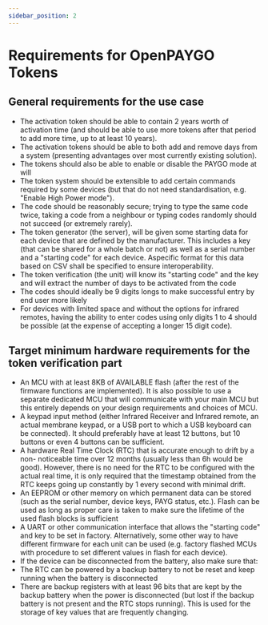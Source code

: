 ```yaml
---
sidebar_position: 2
---
```


# Requirements for OpenPAYGO Tokens

## General requirements for the use case

- The activation token should be able to contain 2 years worth of activation time (and should be able to use more tokens after that period to add more time, up to at least 10 years).
- The activation tokens should be able to both add and remove days from a system (presenting advantages over most currently existing solution).
- The tokens should also be able to enable or disable the PAYGO mode at will
- The token system should be extensible to add certain commands required by some devices (but that do not need standardisation, e.g. "Enable High Power mode").
- The code should be reasonably secure; trying to type the same code twice, taking a code from a neighbour or typing codes randomly should not succeed (or extremely rarely).
- The token generator (the server), will be given some starting data for each device that are defined by the manufacturer. This includes a key (that can be shared for a whole batch or not) as well as a serial number and a "starting code" for each device. Aspecific format for this data based on CSV shall be specified to ensure interoperability.
- The token verification (the unit) will know its "starting code" and the key and will extract the number of days to be activated from the code
- The codes should ideally be 9 digits longs to make successful entry by end user more likely
- For devices with limited space and without the options for infrared remotes, having the ability to enter codes using only digits 1 to 4 should be possible (at the expense of accepting a longer 15 digit code).

## Target minimum hardware requirements for the token verification part

- An MCU with at least 8KB of AVAILABLE flash (after the rest of the firmware functions are implemented). It is also possible to use a separate dedicated MCU that will communicate with your main MCU but this entirely depends on your design requirements and choices of MCU.
- A keypad input method (either Infrared Receiver and Infrared remote, an actual membrane keypad, or a USB port to which a USB keyboard can be connected). It should preferably have at least 12 buttons, but 10 buttons or even 4 buttons can be sufficient.
- A hardware Real Time Clock (RTC) that is accurate enough to drift by a non- noticeable time over 12 months (usually less than 6h would be good). However, there is no need for the RTC to be configured with the actual real time, it is only required that the timestamp obtained from the RTC keeps going up constantly by 1 every second with minimal drift.
- An EEPROM or other memory on which permanent data can be stored (such as the serial number, device keys, PAYG status, etc.). Flash can be used as long as proper care is taken to make sure the lifetime of the used flash blocks is sufficient
- A UART or other communication interface that allows the "starting code" and key to be set in factory. Alternatively, some other way to have different firmware for each unit can be used (e.g. factory flashed MCUs with procedure to set different values in flash for each device).
- If the device can be disconnected from the battery, also make sure that:
- The RTC can be powered by a backup battery to not be reset and keep running when the battery is disconnected
- There are backup registers with at least 96 bits that are kept by the backup battery when the power is disconnected (but lost if the backup battery is not present and the RTC stops running). This is used for the storage of key values that are frequently changing.
